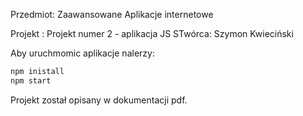 Przedmiot: Zaawansowane Aplikacje internetowe

Projekt : Projekt numer 2 - aplikacja JS
STwórca: Szymon Kwieciński

Aby uruchmomic aplikacje nalerzy:
```bash
npm inistall
npm start
```

Projekt został opisany w dokumentacji pdf.